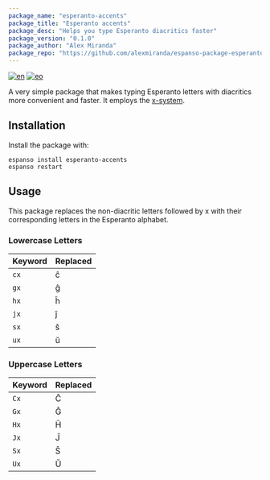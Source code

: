 ```yaml
---
package_name: "esperanto-accents"
package_title: "Esperanto accents"
package_desc: "Helps you type Esperanto diacritics faster"
package_version: "0.1.0"
package_author: "Alex Miranda"
package_repo: "https://github.com/alexmiranda/espanso-package-esperanto"
---
```

[![en](https://img.shields.io/badge/lang-en-blue.svg)](https://github.com/alexmiranda/espanso-package-esperanto/blob/master/README.md)
[![eo](https://img.shields.io/badge/lang-eo-green.svg)](https://github.com/alexmiranda/espanso-package-esperanto/blob/master/README.eo.md)

A very simple package that makes typing Esperanto letters with diacritics more
convenient and faster. It employs the
[x-system](https://en.wikipedia.org/wiki/Substitutions_of_the_Esperanto_alphabet#X-system).

## Installation

Install the package with:

```
espanso install esperanto-accents
espanso restart
```

## Usage

This package replaces the non-diacritic letters followed by x with their
corresponding letters in the Esperanto alphabet.

### Lowercase Letters

Keyword | Replaced
--- | ---
`cx` | ĉ
`gx` | ĝ
`hx` | ĥ
`jx` | ĵ
`sx` | ŝ
`ux` | ŭ

### Uppercase Letters

Keyword | Replaced
--- | ---
`Cx` | Ĉ
`Gx` | Ĝ
`Hx` | Ĥ
`Jx` | Ĵ
`Sx` | Ŝ
`Ux` | Ŭ

